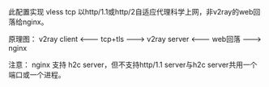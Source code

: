 此配置实现 vless tcp 以http/1.1或http/2自适应代理科学上网，非v2ray的web回落给nginx。

原理图： v2ray client <--- tcp+tls ---> v2ray server <--- web回落 ---> nginx

注意：
nginx 支持 h2c server，但不支持http/1.1 server与h2c server共用一个端口或一个进程。
